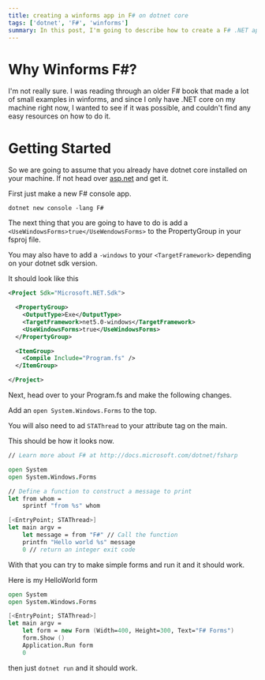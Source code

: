 ```yaml
---
title: creating a winforms app in F# on dotnet core
tags: ['dotnet', 'F#', 'winforms']
summary: In this post, I'm going to describe how to create a F# .NET app that runs on winforms.
---
```


# Why Winforms F#?

I'm not really sure. I was reading through an older F# book that made a lot of small examples in winforms, and since I only have .NET core on my machine right now, I wanted to see if it was possible, and couldn't find any easy resources on how to do it.

# Getting Started

So we are going to assume that you already have dotnet core installed on your machine. If not head over [asp.net](https://asp.net) and get it.

First just make a new F# console app.

`dotnet new console -lang F#`

The next thing that you are going to have to do is add a `<UseWindowsForms>true</UseWendowsForms>` to the PropertyGroup in your fsproj file.

You may also have to add a `-windows` to your `<TargetFramework>` depending on your dotnet sdk version.

It should look like this

```xml
<Project Sdk="Microsoft.NET.Sdk">

  <PropertyGroup>
    <OutputType>Exe</OutputType>
    <TargetFramework>net5.0-windows</TargetFramework>
    <UseWindowsForms>true</UseWindowsForms>
  </PropertyGroup>

  <ItemGroup>
    <Compile Include="Program.fs" />
  </ItemGroup>

</Project>
```

Next, head over to your Program.fs and make the following changes.

Add an `open System.Windows.Forms` to the top.

You will also need to ad `STAThread` to your attribute tag on the main.

This should be how it looks now.

```fsharp
// Learn more about F# at http://docs.microsoft.com/dotnet/fsharp

open System
open System.Windows.Forms

// Define a function to construct a message to print
let from whom =
    sprintf "from %s" whom

[<EntryPoint; STAThread>]
let main argv =
    let message = from "F#" // Call the function
    printfn "Hello world %s" message
    0 // return an integer exit code
```

With that you can try to make simple forms and run it and it should work.

Here is my HelloWorld form

```fsharp
open System
open System.Windows.Forms

[<EntryPoint; STAThread>]
let main argv =
    let form = new Form (Width=400, Height=300, Text="F# Forms")
    form.Show ()
    Application.Run form
    0 
```

then just `dotnet run` and it should work. 
